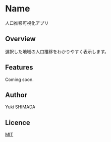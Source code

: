 # Name

人口推移可視化アプリ

## Overview

選択した地域の人口推移をわかりやすく表示します。

## Features

Coming soon.

## Author

Yuki SHIMADA

## Licence

[MIT](https://opensource.org/licenses/mit-license.php)
